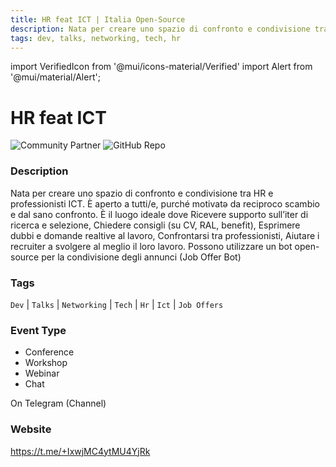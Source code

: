 ```yaml
---
title: HR feat ICT | Italia Open-Source
description: Nata per creare uno spazio di confronto e condivisione tra HR e professionisti ICT. È aperto a tutti/e, purché motivatə da reciproco scambio e dal sano confronto. È il luogo ideale dove Ricevere supporto sull’iter di ricerca e selezione, Chiedere consigli (su CV, RAL, benefit), Esprimere dubbi e domande realtive al lavoro, Confrontarsi tra professionisti, Aiutare i recruiter a svolgere al meglio il loro lavoro. Possono utilizzare un bot open-source per la condivisione degli annunci (Job Offer Bot)
tags: dev, talks, networking, tech, hr
---
```

        

import VerifiedIcon from '@mui/icons-material/Verified'
import Alert from '@mui/material/Alert';

# HR feat ICT <VerifiedIcon color="primary"/>


![Community Partner](https://img.shields.io/static/v1?label=community&message=partner&color=blue) ![GitHub Repo](https://img.shields.io/static/v1?label=category&message=communities&color=green)

### Description

Nata per creare uno spazio di confronto e condivisione tra HR e professionisti ICT. È aperto a tutti/e, purché motivatə da reciproco scambio e dal sano confronto. È il luogo ideale dove Ricevere supporto sull’iter di ricerca e selezione, Chiedere consigli (su CV, RAL, benefit), Esprimere dubbi e domande realtive al lavoro, Confrontarsi tra professionisti, Aiutare i recruiter a svolgere al meglio il loro lavoro. Possono utilizzare un bot open-source per la condivisione degli annunci (Job Offer Bot)

### Tags

`Dev` | `Talks` | `Networking` | `Tech` | `Hr` | `Ict` | `Job Offers`

### Event Type

- Conference
- Workshop
- Webinar
- Chat

On Telegram (Channel)

### Website

https://t.me/+IxwjMC4ytMU4YjRk